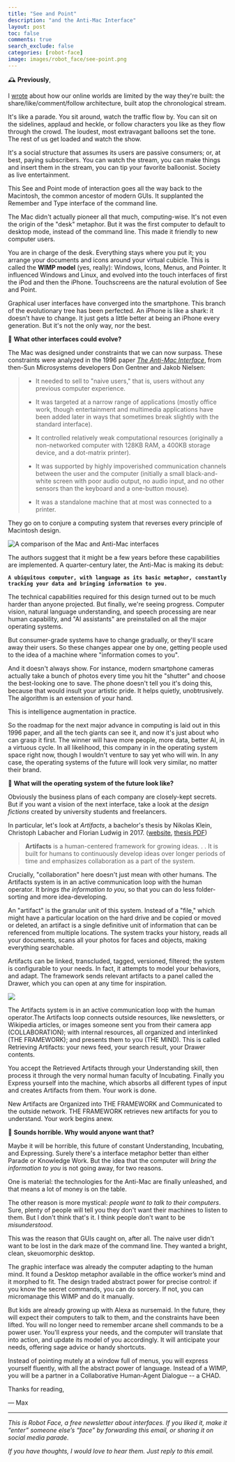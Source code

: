 ```yaml
---
title: "See and Point"
description: "and the Anti-Mac Interface"
layout: post
toc: false
comments: true
search_exclude: false
categories: [robot-face]
image: images/robot_face/see-point.png
---
```

🕰️ **Previously**,

I [wrote](https://robotface.substack.com/p/new-social-gestures) about how our online worlds are limited by the way they're built: the share/like/comment/follow architecture, built atop the chronological stream. 

It's like a parade. You sit around, watch the traffic flow by. You can sit on the sidelines, applaud and heckle, or follow characters you like as they flow through the crowd. The loudest, most extravagant balloons set the tone. The rest of us get loaded and watch the show.

It's a social structure that assumes its users are passive consumers; or, at best, paying subscribers. You can watch the stream, you can make things and insert them in the stream, you can tip your favorite balloonist. Society as live entertainment.

This See and Point mode of interaction goes all the way back to the Macintosh, the common ancestor of modern GUIs. It supplanted the Remember and Type interface of the command line.

The Mac didn't actually pioneer all that much, computing-wise. It's not even the origin of the "desk" metaphor. But it was the first computer to default to desktop mode, instead of the command line. This made it friendly to new computer users.

You are in charge of the desk. Everything stays where you put it; you arrange your documents and icons around your virtual cubicle. This is called the **WIMP model** (yes, really): Windows, Icons, Menus, and Pointer. It influenced Windows and Linux, and evolved into the touch interfaces of first the iPod and then the iPhone. Touchscreens are the natural evolution of See and Point.

Graphical user interfaces have converged into the smartphone. This branch of the evolutionary tree has been perfected. An iPhone is like a shark: it doesn't have to change. It just gets a little better at being an iPhone every generation. But it's not the only way, nor the best.

🤔 **What other interfaces could evolve?**

The Mac was designed under constraints that we can now surpass. These constraints were analyzed in the 1996 paper *[The Anti-Mac Interface](https://www.nngroup.com/articles/anti-mac-interface/)*, from then-Sun Microsystems developers Don Gentner and Jakob Nielsen:


> * It needed to sell to "naive users," that is, users without any previous computer experience.
> 
> 
> * It was targeted at a narrow range of applications (mostly office work, though entertainment and multimedia applications have been added later in ways that sometimes break slightly with the standard interface).
> 
> 
> * It controlled relatively weak computational resources (originally a non-networked computer with 128KB RAM, a 400KB storage device, and a dot-matrix printer).
> 
> 
> * It was supported by highly impoverished communication channels between the user and the computer (initially a small black-and-white screen with poor audio output, no audio input, and no other sensors than the keyboard and a one-button mouse).
> 
> 
> * It was a standalone machine that at most was connected to a printer.
> 
> 
> 

 They go on to conjure a computing system that reverses every principle of Macintosh design.

![A comparison of the Mac and Anti-Mac interfaces](https://bucketeer-e05bbc84-baa3-437e-9518-adb32be77984.s3.amazonaws.com/public/images/d50531e8-af08-4d5c-9891-139eadda334d_855x682.png "A comparison of the Mac and Anti-Mac interfaces")

The authors suggest that it might be a few years before these capabilities are implemented. A quarter-century later, the Anti-Mac is making its debut:

**`A ubiquitous computer, with language as its basic metaphor, constantly tracking your data and bringing information to you`**`.` 

The technical capabilities required for this design turned out to be much harder than anyone projected. But finally, we're seeing progress. Computer vision, natural language understanding, and speech processing are near human capability, and "AI assistants" are preinstalled on all the major operating systems. 

But consumer-grade systems have to change gradually, or they'll scare away their users. So these changes appear one by one, getting people used to the idea of a machine where "information comes to you". 

And it doesn't always show. For instance, modern smartphone cameras actually take a bunch of photos every time you hit the "shutter" and choose the best-looking one to save. The phone doesn't tell you it's doing this, because that would insult your artistic pride. It helps quietly, unobtrusively. The algorithm is an extension of your hand. 

This is intelligence augmentation in practice.

So the roadmap for the next major advance in computing is laid out in this 1996 paper, and all the tech giants can see it, and now it's just about who can grasp it first. The winner will have more people, more data, better AI, in a virtuous cycle. In all likelihood, this company in in the operating system space right now, though I wouldn't venture to say yet who will win. In any case, the operating systems of the future will look very similar, no matter their brand.

👾 **What will the operating system of the future look like?**

Obviously the business plans of each company are closely-kept secrets. But if you want a vision of the next interface, take a look at the *design fictions* created by university students and freelancers.

In particular, let's look at *Artifacts*, a bachelor's thesis by Nikolas Klein, Christoph Labacher and Florian Ludwig in 2017. ([website](http://artifacts.fyi/), [thesis PDF](http://artifacts.fyi/artifacts-thesis.pdf))


> **Artifacts** is a human-centered framework for growing ideas. . . It is built for humans to continuously develop ideas over longer periods of time and emphasizes collaboration as a part of the system.
> 
> 

Crucially, "collaboration" here doesn't just mean with other humans. The Artifacts system is in an active communication loop with the human operator. It b*rings the information to you*, so that you can do less folder-sorting and more idea-developing.

An "artifact" is the granular unit of this system. Instead of a "file," which might have a particular location on the hard drive and be copied or moved or deleted, an artifact is a single definitive unit of information that can be referenced from multiple locations. The system tracks your history, reads all your documents, scans all your photos for faces and objects, making everything searchable.

Artifacts can be linked, transcluded, tagged, versioned, filtered; the system is configurable to your needs. In fact, it attempts to model your behaviors, and adapt. The framework sends relevant artifacts to a panel called the Drawer, which you can open at any time for inspiration.

![](https://bucketeer-e05bbc84-baa3-437e-9518-adb32be77984.s3.amazonaws.com/public/images/eddd20e5-e8d6-44e7-baa9-1d47275c7924_2989x1165.png)

The Artifacts system is in an active communication loop with the human operator.The Artifacts loop connects outside resources, like newsletters, or Wikipedia articles, or images someone sent you from their camera app (COLLABORATION); with internal resources, all organized and interlinked (THE FRAMEWORK); and presents them to you (THE MIND). This is called Retrieving Artifacts: your news feed, your search result, your Drawer contents. 

You accept the Retrieved Artifacts through your Understanding skill, then process it through the very normal human faculty of Incubating. Finally you Express yourself into the machine, which absorbs all different types of input and creates Artifacts from them. Your work is done.

New Artifacts are Organized into THE FRAMEWORK and Communicated to the outside network. THE FRAMEWORK retrieves new artifacts for you to understand. Your work begins anew.

🙊 **Sounds horrible. Why would anyone want that?**

Maybe it will be horrible, this future of constant Understanding, Incubating, and Expressing. Surely there's a interface metaphor better than either Parade or Knowledge Work. But the idea that the computer will *bring the information to you* is not going away, for two reasons.

One is material: the technologies for the Anti-Mac are finally unleashed, and that means a lot of money is on the table.

The other reason is more mystical: *people want to talk to their computers*. Sure, plenty of people will tell you they don't want their machines to listen to them. But I don't think that's it. I think people don't want to be *misunderstood*.

This was the reason that GUIs caught on, after all. The naive user didn't want to be lost in the dark maze of the command line. They wanted a bright, clean, skeuomorphic desktop. 

The graphic interface was already the computer adapting to the human mind. It found a Desktop metaphor available in the office worker’s mind and it morphed to fit. The design traded abstract power for precise control: if you know the secret commands, you can do sorcery. If not, you can micromanage this WIMP and do it manually. 

But kids are already growing up with Alexa as nursemaid. In the future, they will expect their computers to talk to them, and the constraints have been lifted. You will no longer need to remember arcane shell commands to be a power user. You'll express your needs, and the computer will translate that into action, and update its model of you accordingly. It will anticipate your needs, offering sage advice or handy shortcuts. 

Instead of pointing mutely at a window full of menus, you will express yourself fluently, with all the abstract power of language. Instead of a WIMP, you will be a partner in a Collaborative Human-Agent Dialogue -- a CHAD.

Thanks for reading,

— Max



---

*This is Robot Face, a free newsletter about interfaces. If you liked it, make it “enter” someone else’s “face” by forwarding this email, or sharing it on social media parade.* 

*If you have thoughts, I would love to hear them. Just reply to this email.*

